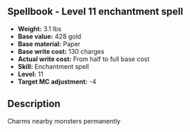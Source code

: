 ## Spellbook - Level 11 enchantment spell

- **Weight:** 3.1 lbs
- **Base value:** 428 gold
- **Base material:** Paper
- **Base write cost:** 130 charges
- **Actual write cost:** From half to full base cost
- **Skill:** Enchantment spell
- **Level:** 11
- **Target MC adjustment:** -4

## Description

Charms nearby monsters permanently
